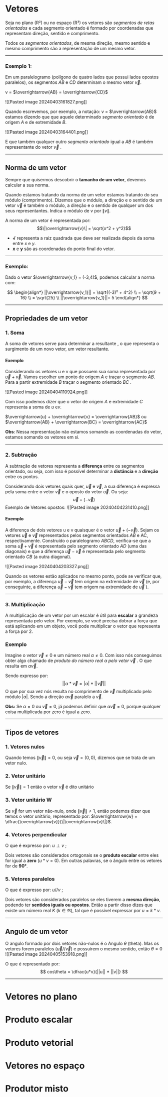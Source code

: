 
# Vetores

Seja no plano (R²) ou no espaço (R³) os vetores são _segmentos de retas orientados_ e cada segmento orientado é formado por coordenadas que representam direção, sentido e comprimento. 

Todos os _segmentos orientados_, de mesma direção, mesmo sentido e mesmo comprimento são a representação de um mesmo vetor.

---
### Exemplo 1:
Em um paralelogramo (polígono de quatro lados que possui lados opostos paralelos), os segmentos _AB_ e _CD_ determinam o mesmo vetor $\overrightarrow{v}$.

v = $\overrightarrow{AB} = \overrightarrow{CD}$ 

![[Pasted image 20240403161827.png]]

Quando escrevemos, por exemplo, a notação: v = $\overrightarrow{AB}$ estamos dizendo que  que aquele determinado _segmento orientado_ é de origem $A$ e de extremidade $B$. 

![[Pasted image 20240403164401.png]]

E que também qualquer outro _segmento orientado_ igual a $AB$ é também representante do vetor $\overrightarrow{v}$ .

---
## Norma de um vetor
Sempre que quisermos descobrir o **tamanho de um vetor**, devemos calcular a sua norma.

Quando estamos tratando da norma de um vetor estamos tratando do seu módulo (comprimento). Dizemos que o módulo, a direção e o sentido de um vetor $\overrightarrow{v}$  é também o módulo, a direção e o sentido de qualquer um dos seus representantes. Indica o módulo de v por $\|v\|$.

A norma de um vetor é representada por:
$$\|\overrightarrow{v}\| = \sqrt{x^2 + y^2}$$
- **√** representa a raiz quadrada que deve ser realizada depois da soma entre  $x$ e $y$.
- **x** e **y** são as coordenadas do ponto final do vetor.


----
### Exemplo:
Dado o vetor  $\overrightarrow{v_1} = (-3,4)$, podemos calcular a norma com:

$$
\begin{align*}
||\overrightarrow{v_1}|| = \sqrt{(-3)² + 4^2} \\
= \sqrt{9 + 16} \\
= \sqrt{25} \\
||\overrightarrow{v_1}||= 5
\end{align*}
$$

---
## Propriedades de um vetor

### 1. Soma
A soma de vetores serve para determinar a resultante , o que representa o surgimento de um novo vetor, um vetor resultante.

#### Exemplo
Considerando os vetores u e v que possuem sua soma representada por $\overrightarrow{u} + \overrightarrow{v}$. Vamos escolher um ponto de origem $A$ e traçar o segmento $AB$. Para a partir extremidade $B$ traçar o segmento orientado $BC$ .

![[Pasted image 20240404110924.png]]

Com isso podemos dizer que o vetor de origem $A$ e extremidade $C$ representa a soma de $u$ e$v$.

$\overrightarrow{u} + \overrightarrow{v} = \overrightarrow{AB}$ 
ou
$\overrightarrow{AB} + \overrightarrow{BC} = \overrightarrow{AC}$

**Obs**: Nessa representação não estamos somando as coordenadas do vetor, estamos somando os vetores em si.

---
### 2. Subtração
A subtração de vetores representa a **diferença** entre os segmentos orientado, ou seja, com isso é possível determinar a **distância** e a **direção** entre os pontos.

Considerando dois vetores quais quer, $\overrightarrow{u}$ e $\overrightarrow{v}$, a sua diferença é expressa pela soma entre o vetor $\overrightarrow{v}$ e o oposto do vetor $\overrightarrow{u}$. Ou seja:
$$\overrightarrow{u} +  (-\overrightarrow{v})$$
Exemplo de Vetores opostos:
![[Pasted image 20240404231410.png]]

#### Exemplo
A diferença de dois vetores u e v quaisquer é o vetor $\overrightarrow{u} + (-\overrightarrow{v})$. Sejam os vetores $\overrightarrow{u}$ e $\overrightarrow{v}$ representados pelos segmentos orientados $AB$ e AC, respectivamente. Construído o paralelogramo $ABCD$, verifica-se que a soma $\overrightarrow{u} + \overrightarrow{v}$ é representada pelo segmento orientado $AD$
(uma das diagonais) e que a diferença $\overrightarrow{u} - \overrightarrow{v}$ é representada pelo segmento orientado $CB$ (a outra
diagonal).

![[Pasted image 20240404203327.png]]

Quando os vetores estão aplicados no mesmo ponto, pode se verificar que, por exemplo, a diferença $\overrightarrow{u} - \overrightarrow{v}$ tem origem na extremidade de $\overrightarrow{v}$ (e, por conseguinte, a diferença $\overrightarrow{u} -\overrightarrow{v}$ tem origem na extremidade de $\overrightarrow{u}$ ).

---
### 3. Multiplicação

A multiplicação de um vetor por um escalar é útil para **escalar** a grandeza representada pelo vetor. Por exemplo, se você precisa dobrar a força que está aplicando em um objeto, você pode multiplicar o vetor que representa a força por 2.

### Exemplo
Imagine o vetor $\overrightarrow{v} \neq 0$ e um número real $\alpha \neq 0$. Com isso nós conseguimos obter algo chamado de _produto do número real_ $\alpha$ _pelo vetor_ $\overrightarrow{v}$ . O que resulta em $\alpha \overrightarrow{v}$.

Sendo expresso por:
$$
||\alpha*\overrightarrow{v} = |\alpha| * ||\overrightarrow{v}||
$$
O que por sua vez nós resulta no comprimento de $\overrightarrow{v}$ multiplicado pelo módulo $|\alpha|$. Sendo a direção $\alpha \overrightarrow{v}$  paralelo a  $\overrightarrow{v}$.


**Obs:** Se $\alpha = 0$ ou $\overrightarrow{v} = 0$, já podemos definir que $\alpha \overrightarrow{v} = 0$, porque qualquer coisa multiplicada por zero é igual a zero. 

---
## Tipos de vetores

### 1. Vetores nulos
Quando temos $\|\overrightarrow{v}\| = 0$, ou seja $\overrightarrow{v} = (0,0)$, dizemos que se trata de um vetor nulo.

### 2. Vetor unitário
Se $\|\overrightarrow{v}\| = 1$ então o vetor $\overrightarrow{v}$ é dito unitário

### 3. Vetor unitário W
 Se $\overrightarrow{v}$  for um vetor não-nulo, onde $\|\overrightarrow{v}\| \neq 1$, então podemos dizer que temos o vetor unitário, representado por:  $\overrightarrow{w} = \dfrac{\overrightarrow{v}}{\|\overrightarrow{v}\|}$.
### 4. Vetores perpendicular
O que é expresso por:  $u \perp v$ ;

Dois vetores são considerados ortogonais se o **produto escalar** entre eles for igual a **zero** ($u * v = 0$). Em outras palavras, se o ângulo entre os vetores for de **90°**.
### 5. Vetores paralelos
O que é expresso por:  $u // v$ ;

Dois vetores são considerados paralelos se eles tiverem a **mesma direção**, podendo ter **sentidos iguais ou opostos**. Então a partir disso dizes que existe um número real $K$ ($k \in \Re$), tal que é possível expressar por $u = k * v$.

---
## Angulo de um vetor

O angulo formado por dois vetores não-nulos é o Angulo $\theta$  (theta). Mas os vetores forem paralelos ($\overrightarrow{u}//\overrightarrow{v}$) e possuírem o mesmo sentido, então $\theta = 0$
![[Pasted image 20240405153918.png]]

O que é representado por:
$$
cos\theta = \dfrac{u*v}{||u|| * ||v||}
$$

---
# Vetores no plano
# Produto escalar
# Produto vetorial
# Vetores no espaço
# Produtor misto